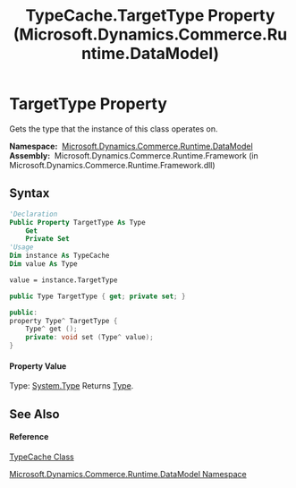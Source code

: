 ﻿---
title: TypeCache.TargetType Property  (Microsoft.Dynamics.Commerce.Runtime.DataModel)
TOCTitle: TargetType Property
ms:assetid: P:Microsoft.Dynamics.Commerce.Runtime.DataModel.TypeCache.TargetType
ms:mtpsurl: https://technet.microsoft.com/en-us/library/microsoft.dynamics.commerce.runtime.datamodel.typecache.targettype(v=AX.60)
ms:contentKeyID: 65320569
ms.date: 05/18/2015
mtps_version: v=AX.60
f1_keywords:
- Microsoft.Dynamics.Commerce.Runtime.DataModel.TypeCache.TargetType
dev_langs:
- CSharp
- C++
- VB
---

# TargetType Property

Gets the type that the instance of this class operates on.

**Namespace:**  [Microsoft.Dynamics.Commerce.Runtime.DataModel](microsoft-dynamics-commerce-runtime-datamodel-namespace.md)  
**Assembly:**  Microsoft.Dynamics.Commerce.Runtime.Framework (in Microsoft.Dynamics.Commerce.Runtime.Framework.dll)

## Syntax

``` vb
'Declaration
Public Property TargetType As Type
    Get
    Private Set
'Usage
Dim instance As TypeCache
Dim value As Type

value = instance.TargetType
```

``` csharp
public Type TargetType { get; private set; }
```

``` c++
public:
property Type^ TargetType {
    Type^ get ();
    private: void set (Type^ value);
}
```

#### Property Value

Type: [System.Type](https://technet.microsoft.com/en-us/library/42892f65\(v=ax.60\))  
Returns [Type](https://technet.microsoft.com/en-us/library/42892f65\(v=ax.60\)).  

## See Also

#### Reference

[TypeCache Class](typecache-class-microsoft-dynamics-commerce-runtime-datamodel.md)

[Microsoft.Dynamics.Commerce.Runtime.DataModel Namespace](microsoft-dynamics-commerce-runtime-datamodel-namespace.md)

